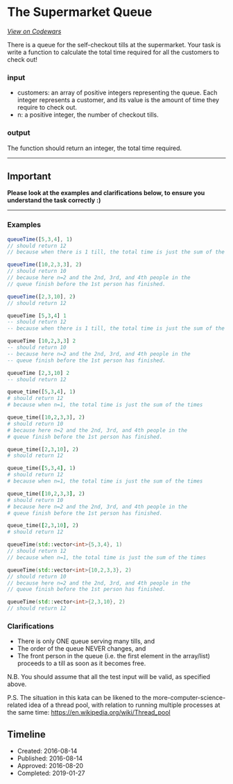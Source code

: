# The Supermarket Queue
[*View on Codewars*](https://www.codewars.com/kata/the-supermarket-queue)

There is a queue for the self-checkout tills at the supermarket. Your task is write a function to calculate the total time required for all the customers to check out!

### input
* customers: an array of positive integers representing the queue. Each integer represents a customer, and its value is the amount of time they require to check out.
* n: a positive integer, the number of checkout tills.

### output
The function should return an integer, the total time required.

-------------------------------------------

## Important
**Please look at the examples and clarifications below, to ensure you understand the task correctly :)**

-------

### Examples

```javascript
queueTime([5,3,4], 1)
// should return 12
// because when there is 1 till, the total time is just the sum of the times

queueTime([10,2,3,3], 2)
// should return 10
// because here n=2 and the 2nd, 3rd, and 4th people in the 
// queue finish before the 1st person has finished.

queueTime([2,3,10], 2)
// should return 12
```
```haskell
queueTime [5,3,4] 1
-- should return 12
-- because when there is 1 till, the total time is just the sum of the times

queueTime [10,2,3,3] 2
-- should return 10
-- because here n=2 and the 2nd, 3rd, and 4th people in the 
-- queue finish before the 1st person has finished.

queueTime [2,3,10] 2
-- should return 12
```
```python
queue_time([5,3,4], 1)
# should return 12
# because when n=1, the total time is just the sum of the times

queue_time([10,2,3,3], 2)
# should return 10
# because here n=2 and the 2nd, 3rd, and 4th people in the 
# queue finish before the 1st person has finished.

queue_time([2,3,10], 2)
# should return 12
```
```ruby
queue_time([5,3,4], 1)
# should return 12
# because when n=1, the total time is just the sum of the times

queue_time([10,2,3,3], 2)
# should return 10
# because here n=2 and the 2nd, 3rd, and 4th people in the 
# queue finish before the 1st person has finished.

queue_time([2,3,10], 2)
# should return 12
```
```cpp
queueTime(std::vector<int>{5,3,4}, 1)
// should return 12
// because when n=1, the total time is just the sum of the times

queueTime(std::vector<int>{10,2,3,3}, 2)
// should return 10
// because here n=2 and the 2nd, 3rd, and 4th people in the 
// queue finish before the 1st person has finished.

queueTime(std::vector<int>{2,3,10}, 2)
// should return 12
```

### Clarifications

 * There is only ONE queue serving many tills, and
 * The order of the queue NEVER changes, and
 * The front person in the queue (i.e. the first element in the array/list) proceeds to a till as soon as it becomes free.

N.B. You should assume that all the test input will be valid, as specified above.

P.S. The situation in this kata can be likened to the more-computer-science-related idea of a thread pool, with relation to running multiple processes at the same time: https://en.wikipedia.org/wiki/Thread_pool


## Timeline
- Created: 2016-08-14
- Published: 2016-08-14
- Approved: 2016-08-20
- Completed: 2019-01-27